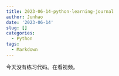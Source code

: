 ```yaml
---
title: 2023-06-14-python-learning-journal
author: Junhao
date: '2023-06-14'
slug: []
categories:
  - Python
tags:
  - Markdown
---
```

  今天没有练习代码。在看视频。